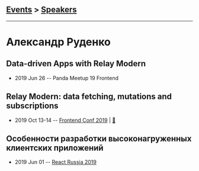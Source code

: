 ## [Events](../README.md) > [Speakers](../speakers.md)
---

# Александр Руденко

## Data-driven Apps with Relay Modern
- 2019 Jun 26 -- Panda Meetup 19 Frontend    
## Relay Modern: data fetching, mutations and subscriptions
- 2019 Oct 13-14 -- [Frontend Conf 2019](https://www.youtube.com/watch?v=tH56jQBzLEc)  | [:notebook:](https://drive.google.com/file/d/1BkTt_zJkE23QSlhcIj4-i8tt6enukXFG)  
## Особенности разработки высоконагруженных клиентских приложений
- 2019 Jun 01 -- [React Russia 2019](https://www.youtube.com/watch?v=t_Zp2ZVKpU0)    
